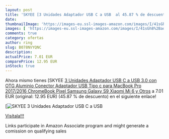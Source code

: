 ```yaml
---
layout: post
title: 'SKYEE [3 Unidades Adaptador USB C a USB  al 45.87 % de descuento'
date: 
thumbnailImage: 'https://images-eu.ssl-images-amazon.com/images/I/41sGh8%2BadCL._SL200_.jpg'
images: [ 'https://images-eu.ssl-images-amazon.com/images/I/41sGh8%2BadCL._SL200_.jpg' ]
comments: true
category: ofertas
author: ring
slug: B078NVYQNC
description:
actualPrice: 7.01 EUR
comparePrice: 12.95 EUR
inStock: true
---
```


Ahora mismo tienes [SKYEE [3 Unidades Adaptador USB C a USB 3.0 con OTG  Aluminio Conector Adaptador USB Tipo c para MacBook Pro 2017/2016  ChromeBook Pixel  Samsung Galaxy S9  Xiaomi Mi 6 y Otros](https://www.amazon.es/dp/B078NVYQNC/?tag=tolees-21) a 7.01 EUR (original: 12.95 EUR) (45.87 %  de descuento) en el siguiente enlace!

[![SKYEE [3 Unidades Adaptador USB C a USB ](https://images-eu.ssl-images-amazon.com/images/I/41sGh8%2BadCL._SL200_.jpg)](https://www.amazon.es/dp/B078NVYQNC/?tag=tolees-21)

[Visítala!!!](https://www.amazon.es/dp/B078NVYQNC/?tag=tolees-21)

Links participate in Amazon Associate program and might generate a comission on qualifying sales
